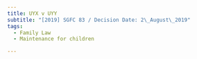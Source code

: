 ```yaml
---
title: UYX v UYY
subtitle: "[2019] SGFC 83 / Decision Date: 2\_August\_2019"
tags:
  - Family Law
  - Maintenance for children

---
```

